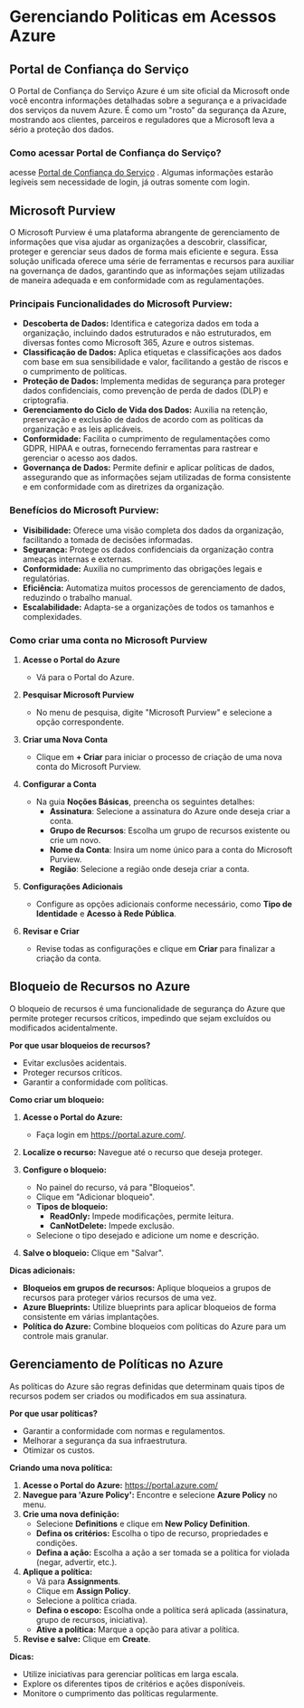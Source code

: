 # Gerenciando Politicas em Acessos Azure

## Portal de Confiança do Serviço

O Portal de Confiança do Serviço Azure é um site oficial da Microsoft onde você encontra informações detalhadas sobre a segurança e a privacidade dos serviços da nuvem Azure. É como um "rosto" da segurança da Azure, mostrando aos clientes, parceiros e reguladores que a Microsoft leva a sério a proteção dos dados.

### Como acessar Portal de Confiança do Serviço?

acesse [Portal de Confiança do Serviço](https://servicetrust.microsoft.com/) . Algumas informações estarão legíveis sem necessidade de login, já outras somente com login.

## Microsoft Purview

O Microsoft Purview é uma plataforma abrangente de gerenciamento de informações que visa ajudar as organizações a descobrir, classificar, proteger e gerenciar seus dados de forma mais eficiente e segura. Essa solução unificada oferece uma série de ferramentas e recursos para auxiliar na governança de dados, garantindo que as informações sejam utilizadas de maneira adequada e em conformidade com as regulamentações.

### Principais Funcionalidades do Microsoft Purview:

- **Descoberta de Dados:** Identifica e categoriza dados em toda a organização, incluindo dados estruturados e não estruturados, em diversas fontes como Microsoft 365, Azure e outros sistemas.
- **Classificação de Dados:** Aplica etiquetas e classificações aos dados com base em sua sensibilidade e valor, facilitando a gestão de riscos e o cumprimento de políticas.
- **Proteção de Dados:** Implementa medidas de segurança para proteger dados confidenciais, como prevenção de perda de dados (DLP) e criptografia.
- **Gerenciamento do Ciclo de Vida dos Dados:** Auxilia na retenção, preservação e exclusão de dados de acordo com as políticas da organização e as leis aplicáveis.
- **Conformidade:** Facilita o cumprimento de regulamentações como GDPR, HIPAA e outras, fornecendo ferramentas para rastrear e gerenciar o acesso aos dados.
- **Governança de Dados:** Permite definir e aplicar políticas de dados, assegurando que as informações sejam utilizadas de forma consistente e em conformidade com as diretrizes da organização.

### Benefícios do Microsoft Purview:

- **Visibilidade:** Oferece uma visão completa dos dados da organização, facilitando a tomada de decisões informadas.
- **Segurança:** Protege os dados confidenciais da organização contra ameaças internas e externas.
- **Conformidade:** Auxilia no cumprimento das obrigações legais e regulatórias.
- **Eficiência:** Automatiza muitos processos de gerenciamento de dados, reduzindo o trabalho manual.
- **Escalabilidade:** Adapta-se a organizações de todos os tamanhos e complexidades.

### Como criar uma conta no Microsoft Purview


1. **Acesse o Portal do Azure**
   - Vá para o Portal do Azure.

2. **Pesquisar Microsoft Purview**
   - No menu de pesquisa, digite "Microsoft Purview" e selecione a opção correspondente.

3. **Criar uma Nova Conta**
   - Clique em **+ Criar** para iniciar o processo de criação de uma nova conta do Microsoft Purview.

4. **Configurar a Conta**
   - Na guia **Noções Básicas**, preencha os seguintes detalhes:
     - **Assinatura**: Selecione a assinatura do Azure onde deseja criar a conta.
     - **Grupo de Recursos**: Escolha um grupo de recursos existente ou crie um novo.
     - **Nome da Conta**: Insira um nome único para a conta do Microsoft Purview.
     - **Região**: Selecione a região onde deseja criar a conta.

5. **Configurações Adicionais**
   - Configure as opções adicionais conforme necessário, como **Tipo de Identidade** e **Acesso à Rede Pública**.

6. **Revisar e Criar**
   - Revise todas as configurações e clique em **Criar** para finalizar a criação da conta.


## Bloqueio de Recursos no Azure

O bloqueio de recursos é uma funcionalidade de segurança do Azure que permite proteger recursos críticos, impedindo que sejam excluídos ou modificados acidentalmente. 

**Por que usar bloqueios de recursos?**
* Evitar exclusões acidentais.
* Proteger recursos críticos.
* Garantir a conformidade com políticas.

**Como criar um bloqueio:**

1. **Acesse o Portal do Azure:**
   * Faça login em https://portal.azure.com/.

2. **Localize o recurso:** Navegue até o recurso que deseja proteger.

3. **Configure o bloqueio:**
   * No painel do recurso, vá para "Bloqueios".
   * Clique em "Adicionar bloqueio".
   * **Tipos de bloqueio:**
     * **ReadOnly:** Impede modificações, permite leitura.
     * **CanNotDelete:** Impede exclusão.
   * Selecione o tipo desejado e adicione um nome e descrição.

4. **Salve o bloqueio:** Clique em "Salvar".

**Dicas adicionais:**
* **Bloqueios em grupos de recursos:** Aplique bloqueios a grupos de recursos para proteger vários recursos de uma vez.
* **Azure Blueprints:** Utilize blueprints para aplicar bloqueios de forma consistente em várias implantações.
* **Política do Azure:** Combine bloqueios com políticas do Azure para um controle mais granular.


## Gerenciamento de Políticas no Azure

As políticas do Azure são regras definidas que determinam quais tipos de recursos podem ser criados ou modificados em sua assinatura.

**Por que usar políticas?**
* Garantir a conformidade com normas e regulamentos.
* Melhorar a segurança da sua infraestrutura.
* Otimizar os custos.

**Criando uma nova política:**

1. **Acesse o Portal do Azure:** https://portal.azure.com/
2. **Navegue para 'Azure Policy':** Encontre e selecione **Azure Policy** no menu.
3. **Crie uma nova definição:**
   * Selecione **Definitions** e clique em **New Policy Definition**.
   * **Defina os critérios:** Escolha o tipo de recurso, propriedades e condições.
   * **Defina a ação:** Escolha a ação a ser tomada se a política for violada (negar, advertir, etc.).
4. **Aplique a política:**
   * Vá para **Assignments**.
   * Clique em **Assign Policy**.
   * Selecione a política criada.
   * **Defina o escopo:** Escolha onde a política será aplicada (assinatura, grupo de recursos, iniciativa).
   * **Ative a política:** Marque a opção para ativar a política.
5. **Revise e salve:** Clique em **Create**.

**Dicas:**
* Utilize iniciativas para gerenciar políticas em larga escala.
* Explore os diferentes tipos de critérios e ações disponíveis.
* Monitore o cumprimento das políticas regularmente.
